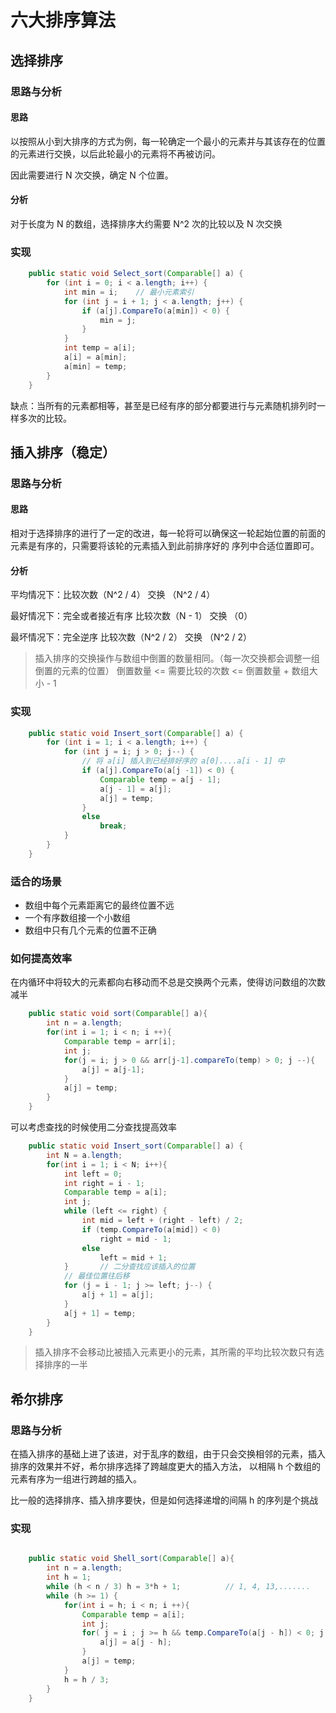 # 六大排序算法

## 选择排序

### 思路与分析

#### 思路

以按照从小到大排序的方式为例，每一轮确定一个最小的元素并与其该存在的位置的元素进行交换，以后此轮最小的元素将不再被访问。

因此需要进行 N 次交换，确定 N 个位置。

#### 分析

对于长度为 N 的数组，选择排序大约需要 N^2 次的比较以及 N 次交换

### 实现

```java
	public static void Select_sort(Comparable[] a) {
		for (int i = 0; i < a.length; i++) {
			int min = i;	// 最小元素索引
			for (int j = i + 1; j < a.length; j++) {
				if (a[j].CompareTo(a[min]) < 0) {
					min = j;
				}
			}
			int temp = a[i];
			a[i] = a[min];
			a[min] = temp;
		}
	}

```

缺点：当所有的元素都相等，甚至是已经有序的部分都要进行与元素随机排列时一样多次的比较。


## 插入排序（稳定）

### 思路与分析

#### 思路

相对于选择排序的进行了一定的改进，每一轮将可以确保这一轮起始位置的前面的元素是有序的，只需要将该轮的元素插入到此前排序好的
序列中合适位置即可。

#### 分析

平均情况下：比较次数（N^2 / 4） 交换 （N^2 / 4）

最好情况下：完全或者接近有序 比较次数（N - 1） 交换 （0）

最坏情况下：完全逆序 比较次数（N^2 / 2） 交换 （N^2 / 2）

> 插入排序的交换操作与数组中倒置的数量相同。（每一次交换都会调整一组倒置的元素的位置）
> 倒置数量 <= 需要比较的次数 <= 倒置数量 + 数组大小 - 1

### 实现

```java
	public static void Insert_sort(Comparable[] a) {
		for (int i = 1; i < a.length; i++) {
			for (int j = i; j > 0; j--) {
				// 将 a[i] 插入到已经排好序的 a[0]....a[i - 1] 中
				if (a[j].CompareTo(a[j -1]) < 0) {
					Comparable temp = a[j - 1];
					a[j - 1] = a[j];
					a[j] = temp;
				}
				else
					break;
			}
		}
	}
```

### 适合的场景

- 数组中每个元素距离它的最终位置不远
- 一个有序数组接一个小数组
- 数组中只有几个元素的位置不正确

### 如何提高效率

在内循环中将较大的元素都向右移动而不总是交换两个元素，使得访问数组的次数减半

```java
	public static void sort(Comparable[] a){
        int n = a.length;
        for(int i = 1; i < n; i ++){
            Comparable temp = arr[i];
            int j;
            for(j = i; j > 0 && arr[j-1].compareTo(temp) > 0; j --){
                a[j] = a[j-1];
            }
            a[j] = temp;
        }
	}
```

可以考虑查找的时候使用二分查找提高效率

```java
    public static void Insert_sort(Comparable[] a) {
        int N = a.length;
        for(int i = 1; i < N; i++){
            int left = 0;
            int right = i - 1;
            Comparable temp = a[i];
            int j;
            while (left <= right) {
                int mid = left + (right - left) / 2;
                if (temp.CompareTo(a[mid]) < 0)
                    right = mid - 1;
                else
                    left = mid + 1;
            }		// 二分查找应该插入的位置
            // 最佳位置往后移
            for (j = i - 1; j >= left; j--) {
                a[j + 1] = a[j];
            }
            a[j + 1] = temp;
        }
    }


```

> 插入排序不会移动比被插入元素更小的元素，其所需的平均比较次数只有选择排序的一半

## 希尔排序

### 思路与分析

在插入排序的基础上进了该进，对于乱序的数组，由于只会交换相邻的元素，插入排序的效果并不好，希尔排序选择了跨越度更大的插入方法，
以相隔 h 个数组的元素有序为一组进行跨越的插入。

比一般的选择排序、插入排序要快，但是如何选择递增的间隔 h 的序列是个挑战

### 实现

```java

	public static void Shell_sort(Comparable[] a){
        int n = a.length;
        int h = 1;
        while (h < n / 3) h = 3*h + 1;          // 1, 4, 13,.......
        while (h >= 1) {
            for(int i = h; i < n; i ++){
                Comparable temp = a[i];
                int j;
                for( j = i ; j >= h && temp.CompareTo(a[j - h]) < 0; j = j - h){
                    a[j] = a[j - h];
                }
                a[j] = temp;
            }
            h = h / 3;
        }
	}


```


